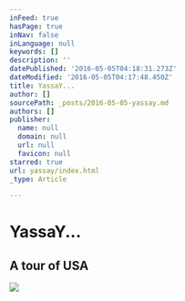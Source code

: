 ```yaml
---
inFeed: true
hasPage: true
inNav: false
inLanguage: null
keywords: []
description: ''
datePublished: '2016-05-05T04:18:31.273Z'
dateModified: '2016-05-05T04:17:48.450Z'
title: YassaY...
author: []
sourcePath: _posts/2016-05-05-yassay.md
authors: []
publisher:
  name: null
  domain: null
  url: null
  favicon: null
starred: true
url: yassay/index.html
_type: Article

---
```

# YassaY...

## A tour of USA
![](https://s3-us-west-2.amazonaws.com/the-grid-img/p/301426a16bf92ed6ccc4ac732323c723c6857506.jpg)